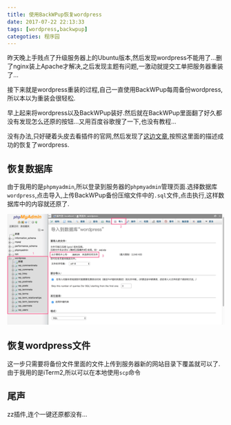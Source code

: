 ```yaml
---
title: 使用BackWPup恢复wordpress
date: 2017-07-22 22:13:33
tags: [wordpress,backwpup]
categoties: 程序园
---
```



昨天晚上手贱点了升级服务器上的Ubuntu版本,然后发现wordpress不能用了...删了nginx装上Apache才解决,之后发现主题有问题,一激动就提交工单把服务器重装了...

接下来就是wordpress重装的过程,自己一直使用BackWPup每周备份wordpress,所以本以为重装会很轻松.

早上起来将wordpress以及BackWPup装好.然后就在BackWPup里面翻了好久都没有发现怎么还原的按钮...又用百度谷歌搜了一下,也没有教程...

没有办法,只好硬着头皮去看插件的官网,然后发现了[这边文章](http://docs.backwpup.com/article/127-how-to-restore-a-wordpress-backup),按照这里面的描述成功的恢复了wordpress.

## 恢复数据库
由于我用的是`phpmyadmin`,所以登录到服务器的`phpmyadmin`管理页面.选择数据库`wordpress`,点击导入,上传BackWPup备份压缩文件中的`.sql`文件,点击执行,这样数据库中的内容就还原了.

![-w1277](/file/15006908280096.jpg)

## 恢复wordpress文件
这一步只需要将备份文件里面的文件上传到服务器新的网站目录下覆盖就可以了.由于我用的是iTerm2,所以可以在本地使用`scp`命令

## 尾声
zz插件,连个一键还原都没有...

